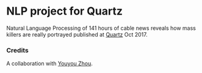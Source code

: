 # NLP project for Quartz

Natural Language Processing of 141 hours of cable news reveals how mass killers are really portrayed published at [Quartz](https://qz.com/1099083/analysis-of-141-hours-of-cable-news-reveals-how-mass-killers-are-really-portrayed/) Oct 2017.

### Credits
A collaboration with [Youyou Zhou](https://github.com/zhoyoyo).



